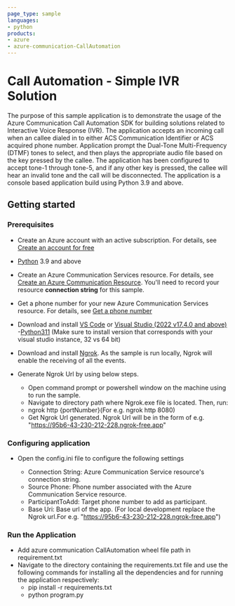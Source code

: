 ```yaml
---
page_type: sample
languages:
- python
products:
- azure
- azure-communication-CallAutomation
---
```


# Call Automation - Simple IVR Solution

The purpose of this sample application is to demonstrate the usage of the Azure Communication Call Automation SDK for building solutions related to Interactive Voice Response (IVR). The application accepts an incoming call when an callee dialed in to either ACS Communication Identifier or ACS acquired phone number. Application prompt the Dual-Tone Multi-Frequency (DTMF) tones to select, and then plays the appropriate audio file based on the key pressed by the callee. The application has been configured to accept tone-1 through tone-5, and if any other key is pressed, the callee will hear an invalid tone and the call will be disconnected.
The application is a console based application build using Python 3.9 and above.

## Getting started

### Prerequisites

- Create an Azure account with an active subscription. For details, see [Create an account for free](https://azure.microsoft.com/free/)
- [Python](https://www.python.org/downloads/) 3.9 and above
- Create an Azure Communication Services resource. For details, see [Create an Azure Communication Resource](https://docs.microsoft.com/azure/communication-services/quickstarts/create-communication-resource). You'll need to record your resource **connection string** for this sample.
- Get a phone number for your new Azure Communication Services resource. For details, see [Get a phone number](https://docs.microsoft.com/azure/communication-services/quickstarts/telephony-sms/get-phone-number?pivots=platform-azp)

- Download and install [VS Code](https://code.visualstudio.com/download) or  [Visual Studio (2022 v17.4.0 and above)](https://visualstudio.microsoft.com/vs/)
-[Python311](https://www.python.org/downloads/) (Make sure to install version that corresponds with your visual studio instance, 32 vs 64 bit)
- Download and install [Ngrok](https://www.ngrok.com/download). As the sample is run locally, Ngrok will enable the receiving of all the events.
- Generate Ngrok Url by using below steps.
     - Open command prompt or powershell window on the machine using to run the sample.
	 - Navigate to directory path where Ngrok.exe file is located. Then, run:
	 - ngrok http {portNumber}(For e.g. ngrok http 8080)
	 - Get Ngrok Url generated. Ngrok Url will be in the form of e.g. "https://95b6-43-230-212-228.ngrok-free.app"
	



### Configuring application

- Open the config.ini file to configure the following settings

	- Connection String: Azure Communication Service resource's connection string.
	- Source Phone: Phone number associated with the Azure Communication Service resource.
	- ParticipantToAdd: Target phone number to add as participant.
	- Base Uri: Base url of the app. (For local development replace the Ngrok url.For e.g. "https://95b6-43-230-212-228.ngrok-free.app")

### Run the Application

- Add azure communication CallAutomation wheel file path in requirement.txt
- Navigate to the directory containing the requirements.txt file and use the following commands for installing all the dependencies and for running the application respectively:
	- pip install -r requirements.txt
	- python program.py

